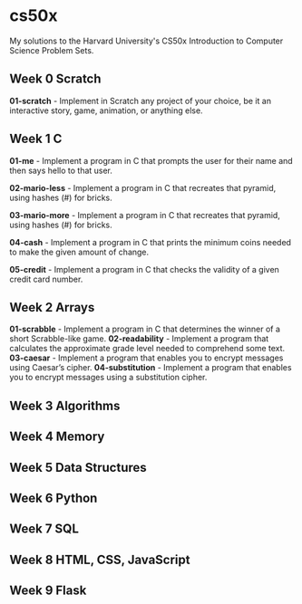 # cs50x
My solutions to the Harvard University's CS50x Introduction to Computer Science Problem Sets.

## Week 0 **Scratch**
**01-scratch** - Implement in Scratch any project of your choice, be it an interactive story, game, animation, or anything else.

## Week 1 **C**
**01-me** - Implement a program in C that prompts the user for their name and then says hello to that user.

**02-mario-less** - Implement a program in C that recreates that pyramid, using hashes (#) for bricks.

**03-mario-more** - Implement a program in C that recreates that pyramid, using hashes (#) for bricks.

**04-cash** - Implement a program in C that prints the minimum coins needed to make the given amount of change.

**05-credit** - Implement a program in C that checks the validity of a given credit card number.

## Week 2 **Arrays**
**01-scrabble** - Implement a program in C that determines the winner of a short Scrabble-like game.
**02-readability** - Implement a program that calculates the approximate grade level needed to comprehend some text.
**03-caesar** - Implement a program that enables you to encrypt messages using Caesar’s cipher.
**04-substitution** - Implement a program that enables you to encrypt messages using a substitution cipher.

## Week 3 **Algorithms**

## Week 4 **Memory**

## Week 5 **Data Structures**

## Week 6 **Python**

## Week 7 **SQL**

## Week 8 **HTML, CSS, JavaScript**

## Week 9 **Flask**

